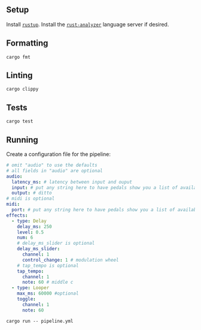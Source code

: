 ## Setup

Install [`rustup`](https://rustup.rs/). Install the [`rust-analyzer`](https://rust-analyzer.github.io) language server if desired.

## Formatting

```shell
cargo fmt
```

## Linting

```shell
cargo clippy
```

## Tests

```shell
cargo test
```

## Running

Create a configuration file for the pipeline:

```yaml
# omit "audio" to use the defaults
# all fields in "audio" are optional
audio:
  latency_ms: # latency between input and ouput
  input: # put any string here to have pedals show you a list of available devices
  output: # ditto
# midi is optional
midi:
  port: # put any string here to have pedals show you a list of available ports
effects:
  - type: Delay
    delay_ms: 250
    level: 0.5
    num: 6
    # delay_ms_slider is optional
    delay_ms_slider:
      channel: 1
      control_change: 1 # modulation wheel
    # tap_tempo is optional
    tap_tempo:
      channel: 1
      note: 60 # middle c
  - type: Looper
    max_ms: 60000 #optional
    toggle:
      channel: 1
      note: 60

```

```shell
cargo run -- pipeline.yml
```

